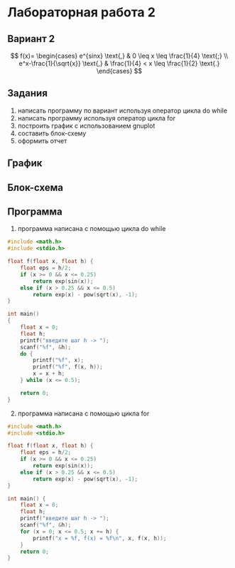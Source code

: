 # Лабораторная работа 2
## Вариант 2
$$
f(x)=
    \begin{cases}
        e^{sinx} \text{,} & 0 \leq x \leq \frac{1}{4} \text{;} \\
        e^x-\frac{1}{\sqrt{x}} \text{,} & \frac{1}{4} < x \leq \frac{1}{2} \text{.}
    \end{cases}
$$
## Задания
1. написать программу по вариант используя оператор цикла do while
2. написать программу используя оператор цикла for
3. построить график с использованием gnuplot
4. составить блок-схему
5. оформить отчет
## График

## Блок-схема

## Программа 
1. программа написана с помощью цикла do while 
``` c
#include <math.h>
#include <stdio.h>

float f(float x, float h) {
    float eps = h/2;
    if (x >= 0 && x <= 0.25)
        return exp(sin(x));
    else if (x > 0.25 && x <= 0.5)
        return exp(x) - pow(sqrt(x), -1);
}

int main()
{
    float x = 0;
    float h;
    printf("введите шаг h -> ");
    scanf("%f", &h);
    do {
        printf("%f", x); 
        printf("%f", f(x, h));
        x = x + h;
    } while (x <= 0.5);

    return 0;
}
```
2. программа написана с помощью цикла for
``` c
#include <math.h>
#include <stdio.h>

float f(float x, float h) {
    float eps = h/2;
    if (x >= 0 && x <= 0.25)
        return exp(sin(x));
    else if (x > 0.25 && x <= 0.5)
        return exp(x) - pow(sqrt(x), -1);
}

int main() {
    float x = 0;
    float h;
    printf("введите шаг h -> ");
    scanf("%f", &h);
    for (x = 0; x <= 0.5; x += h) {
        printf("x = %f, f(x) = %f\n", x, f(x, h));
    }
    return 0;
}
```
